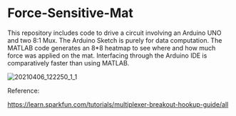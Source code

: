 # Force-Sensitive-Mat

This repository includes code to drive a circuit involving an Arduino UNO and two 8:1 Mux. The Arduino Sketch is purely for data computation. The MATLAB code generates an 8\*8 heatmap to see where and how much force was applied on the mat. Interfacing through the Arduino IDE is comparatively faster than using MATLAB. 


![20210406_122250_1_1](https://user-images.githubusercontent.com/39893918/178665221-e7f66549-abd0-4043-8ac8-dc1e0522b4a6.gif)

Reference:

https://learn.sparkfun.com/tutorials/multiplexer-breakout-hookup-guide/all
